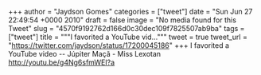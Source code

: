 
+++
author = "Jaydson Gomes"
categories = ["tweet"]
date = "Sun Jun 27 22:49:54 +0000 2010"
draft = false
image = "No media found for this Tweet"
slug = "4570f9192762d166d0c30dec109f7825507ab9ba"
tags = ["tweet"]
title = """I favorited a YouTube vid..."""
tweet = true
tweet_url = "https://twitter.com/jaydson/status/17200045186"
+++
I favorited a YouTube video -- Júpiter Maçã - Miss Lexotan http://youtu.be/g4Ng6sfmWEI?a
